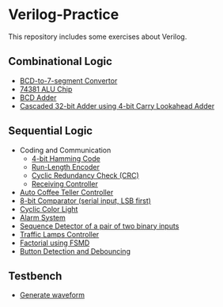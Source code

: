 # Verilog-Practice
This repository includes some exercises about Verilog.

## Combinational Logic
- [BCD-to-7-segment Convertor](System_Modeling/BCD-to-7-segment_Convertor/)
- [74381 ALU Chip](System_Modeling/74381_ALU_Chip/)
- [BCD Adder](System_Modeling/BCD_Adder/)
- [Cascaded 32-bit Adder using 4-bit Carry Lookahead Adder](System_Modeling/Cascaded_32-bit_Adder/)

## Sequential Logic
- Coding and Communication
  - [4-bit Hamming Code](./FSM_and_FSMD/HammingCode/)
  - [Run-Length Encoder]()
  - [Cyclic Redundancy Check (CRC)]()
  - [Receiving Controller]()
- [Auto Coffee Teller Controller]()
- [8-bit Comparator (serial input, LSB first)]()
- [Cyclic Color Light](./FSM_and_FSMD/CyclicColorLight/)
- [Alarm System](./FSM_and_FSMD/AlarmSystem/)
- [Sequence Detector of a pair of two binary inputs](./FSM_and_FSMD/SequenceDetector/)
- [Traffic Lamps Controller]()
- [Factorial using FSMD](./FSM_and_FSMD/Factorial/)
- [Button Detection and Debouncing](./FSM_and_FSMD/ButtonDetection/)

## Testbench
- [Generate waveform](System_Modeling/Testbench_waveform/)